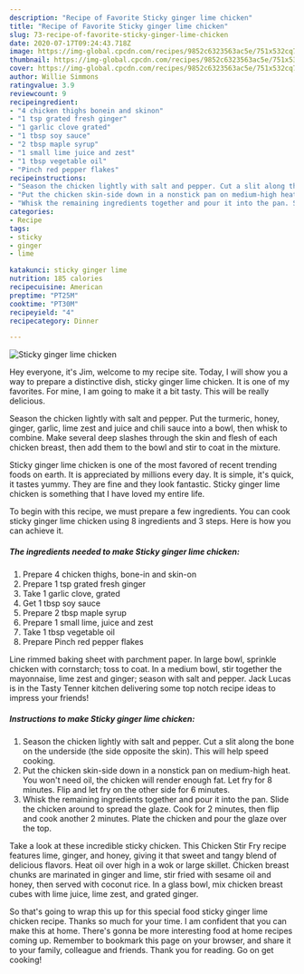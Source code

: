 ```yaml
---
description: "Recipe of Favorite Sticky ginger lime chicken"
title: "Recipe of Favorite Sticky ginger lime chicken"
slug: 73-recipe-of-favorite-sticky-ginger-lime-chicken
date: 2020-07-17T09:24:43.718Z
image: https://img-global.cpcdn.com/recipes/9852c6323563ac5e/751x532cq70/sticky-ginger-lime-chicken-recipe-main-photo.jpg
thumbnail: https://img-global.cpcdn.com/recipes/9852c6323563ac5e/751x532cq70/sticky-ginger-lime-chicken-recipe-main-photo.jpg
cover: https://img-global.cpcdn.com/recipes/9852c6323563ac5e/751x532cq70/sticky-ginger-lime-chicken-recipe-main-photo.jpg
author: Willie Simmons
ratingvalue: 3.9
reviewcount: 9
recipeingredient:
- "4 chicken thighs bonein and skinon"
- "1 tsp grated fresh ginger"
- "1 garlic clove grated"
- "1 tbsp soy sauce"
- "2 tbsp maple syrup"
- "1 small lime juice and zest"
- "1 tbsp vegetable oil"
- "Pinch red pepper flakes"
recipeinstructions:
- "Season the chicken lightly with salt and pepper. Cut a slit along the bone on the underside (the side opposite the skin). This will help speed cooking."
- "Put the chicken skin-side down in a nonstick pan on medium-high heat. You won&#39;t need oil, the chicken will render enough fat. Let fry for 8 minutes. Flip and let fry on the other side for 6 minutes."
- "Whisk the remaining ingredients together and pour it into the pan. Slide the chicken around to spread the glaze. Cook for 2 minutes, then flip and cook another 2 minutes. Plate the chicken and pour the glaze over the top."
categories:
- Recipe
tags:
- sticky
- ginger
- lime

katakunci: sticky ginger lime 
nutrition: 185 calories
recipecuisine: American
preptime: "PT25M"
cooktime: "PT30M"
recipeyield: "4"
recipecategory: Dinner

---
```



![Sticky ginger lime chicken](https://img-global.cpcdn.com/recipes/9852c6323563ac5e/751x532cq70/sticky-ginger-lime-chicken-recipe-main-photo.jpg)

Hey everyone, it's Jim, welcome to my recipe site. Today, I will show you a way to prepare a distinctive dish, sticky ginger lime chicken. It is one of my favorites. For mine, I am going to make it a bit tasty. This will be really delicious.

Season the chicken lightly with salt and pepper. Put the turmeric, honey, ginger, garlic, lime zest and juice and chili sauce into a bowl, then whisk to combine. Make several deep slashes through the skin and flesh of each chicken breast, then add them to the bowl and stir to coat in the mixture.

Sticky ginger lime chicken is one of the most favored of recent trending foods on earth. It is appreciated by millions every day. It is simple, it's quick, it tastes yummy. They are fine and they look fantastic. Sticky ginger lime chicken is something that I have loved my entire life.


To begin with this recipe, we must prepare a few ingredients. You can cook sticky ginger lime chicken using 8 ingredients and 3 steps. Here is how you can achieve it.

<!--inarticleads1-->

##### The ingredients needed to make Sticky ginger lime chicken:

1. Prepare 4 chicken thighs, bone-in and skin-on
1. Prepare 1 tsp grated fresh ginger
1. Take 1 garlic clove, grated
1. Get 1 tbsp soy sauce
1. Prepare 2 tbsp maple syrup
1. Prepare 1 small lime, juice and zest
1. Take 1 tbsp vegetable oil
1. Prepare Pinch red pepper flakes


Line rimmed baking sheet with parchment paper. In large bowl, sprinkle chicken with cornstarch; toss to coat. In a medium bowl, stir together the mayonnaise, lime zest and ginger; season with salt and pepper. Jack Lucas is in the Tasty Tenner kitchen delivering some top notch recipe ideas to impress your friends! 

<!--inarticleads2-->

##### Instructions to make Sticky ginger lime chicken:

1. Season the chicken lightly with salt and pepper. Cut a slit along the bone on the underside (the side opposite the skin). This will help speed cooking.
1. Put the chicken skin-side down in a nonstick pan on medium-high heat. You won&#39;t need oil, the chicken will render enough fat. Let fry for 8 minutes. Flip and let fry on the other side for 6 minutes.
1. Whisk the remaining ingredients together and pour it into the pan. Slide the chicken around to spread the glaze. Cook for 2 minutes, then flip and cook another 2 minutes. Plate the chicken and pour the glaze over the top.


Take a look at these incredible sticky chicken. This Chicken Stir Fry recipe features lime, ginger, and honey, giving it that sweet and tangy blend of delicious flavors. Heat oil over high in a wok or large skillet. Chicken breast chunks are marinated in ginger and lime, stir fried with sesame oil and honey, then served with coconut rice. In a glass bowl, mix chicken breast cubes with lime juice, lime zest, and grated ginger. 

So that's going to wrap this up for this special food sticky ginger lime chicken recipe. Thanks so much for your time. I am confident that you can make this at home. There's gonna be more interesting food at home recipes coming up. Remember to bookmark this page on your browser, and share it to your family, colleague and friends. Thank you for reading. Go on get cooking!
